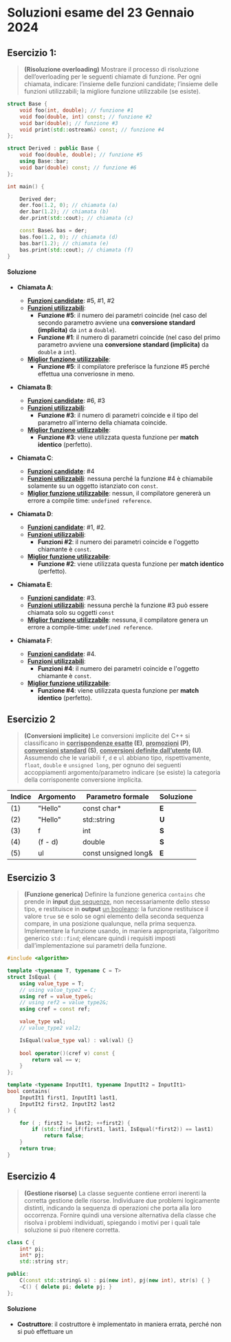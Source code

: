 # Soluzioni esame del 23 Gennaio 2024

## Esercizio 1:

> **(Risoluzione overloading)** Mostrare il processo di risoluzione dell’overloading per le seguenti chiamate di funzione. Per ogni chiamata, indicare: l’insieme delle funzioni candidate; l’insieme delle funzioni utilizzabili; la migliore funzione utilizzabile (se esiste).

```c++
struct Base {
    void foo(int, double); // funzione #1
    void foo(double, int) const; // funzione #2
    void bar(double); // funzione #3
    void print(std::ostream&) const; // funzione #4
};

struct Derived : public Base {
    void foo(double, double); // funzione #5
    using Base::bar;
    void bar(double) const; // funzione #6
};

int main() {

    Derived der;
    der.foo(1.2, 0); // chiamata (a)
    der.bar(1.2); // chiamata (b)
    der.print(std::cout); // chiamata (c)

    const Base& bas = der;
    bas.foo(1.2, 0); // chiamata (d)
    bas.bar(1.2); // chiamata (e)
    bas.print(std::cout); // chiamata (f)
}
```

#### Soluzione

- **Chiamata A**:
    - <u>**Funzioni candidate**</u>: #5, #1, #2
    - <u>**Funzioni utilizzabili**</u>:
        - **Funzione #5**: il numero dei parametri coincide (nel caso del secondo parametro avviene una **conversione standard (implicita)** da `int` a `double`).
        - **Funzione #1**: il numero di parametri coincide (nel caso del primo parametro avviene una **conversione standard (implicita)**  da `double` a `int`).
    - <u>**Miglior funzione utilizzabile**</u>:
        - **Funzione #5**: il compilatore preferisce la funzione #5 perché effettua una converiosne in meno.

- **Chiamata B**:
    - <u>**Funzioni candidate**</u>: #6, #3
    - <u>**Funzioni utilizzabili**</u>:
        - **Funzione #3**: il numero di parametri coincide e il tipo del parametro all'interno della chiamata coincide.
    - <u>**Miglior funzione utilizzabile**</u>:
        - **Funzione #3**: viene utilizzata questa funzione per **match identico** (perfetto).

- **Chiamata C**:
    - <u>**Funzioni candidate**</u>: #4
    - <u>**Funzioni utilizzabili**</u>: nessuna perché la funzione #4 è chiamabile solamente su un oggetto istanziato con `const`.
    - <u>**Miglior funzione utilizzabile**</u>: nessun, il compilatore genererà un errore a compile time: `undefined reference`.

- **Chiamata D**:
    - <u>**Funzioni candidate**</u>: #1, #2.
    - <u>**Funzioni utilizzabili**</u>:
        - **Funzioni #2**: il numero dei parametri coincide e l'oggetto chiamante è `const`.
    - <u>**Miglior funzione utilizzabile**</u>:
        - **Funzione #2**: viene utilizzata questa funzione per **match identico** (perfetto).

- **Chiamata E**:
    - <u>**Funzioni candidate**</u>: #3.
    - <u>**Funzioni utilizzabili**</u>: nessuna perchè la funzione #3 può essere chiamata solo su oggetti `const`
    - <u>**Miglior funzione utilizzabile**</u>: nessuna, il compilatore genera un errore a compile-time: `undefined reference`.

- **Chiamata F**:
    - <u>**Funzioni candidate**</u>: #4.
    - <u>**Funzioni utilizzabili**</u>:
        - **Funzioni #4**: il numero dei parametri coincide e l'oggetto chiamante è `const`.
    - <u>**Miglior funzione utilizzabile**</u>:
        - **Funzione #4**: viene utilizzata questa funzione per **match identico** (perfetto).

## Esercizio 2

> **(Conversioni implicite)** Le conversioni implicite del C++ si classificano in **<u>corrispondenze esatte</u> (E)**, **<u>promozioni</u> (P)**, **<u>conversioni standard</u> (S)**, **<u>conversioni definite dall’utente</u> (U)**. Assumendo che le variabili `f`, `d` e `ul` abbiano tipo, rispettivamente, `float`, `double` e `unsigned long`, per ognuno dei seguenti accoppiamenti argomento/parametro indicare (se esiste) la categoria della corrisponente conversione implicita.

| Indice | Argomento | Parametro formale    | Soluzione |
|--------|-----------|----------------------|-----------|
| (1)    | "Hello"   | const char*          | **E**     |
| (2)    | "Hello"   | std::string          | **U**     |
| (3)    | f         | int                  | **S**     |
| (4)    | (f - d)   | double               | **S**     |
| (5)    | ul        | const unsigned long& | **E**     |

## Esercizio 3

> **(Funzione generica)** Definire la funzione generica `contains` che prende in **input** <u>due sequenze</u>, non necessariamente dello stesso tipo, e restituisce in **output** <u>un booleano</u>: la funzione restituisce il valore `true` se e solo se ogni elemento della seconda sequenza compare, in una posizione qualunque, nella prima sequenza. Implementare la funzione usando, in maniera appropriata, l’algoritmo generico `std::find`; elencare quindi i requisiti imposti dall’implementazione sui parametri della funzione.

```c++
#include <algorithm>

template <typename T, typename C = T>
struct IsEqual {
    using value_type = T;
    // using value_type2 = C;
    using ref = value_type&;
    // using ref2 = value_type2&;
    using cref = const ref;

    value_type val;
    // value_type2 val2;

    IsEqual(value_type val) : val(val) {}
    
    bool operator()(cref v) const {
        return val == v;
    }
};

template <typename InputIt1, typename InputIt2 = InputIt1>
bool contains(
    InputIt1 first1, InputIt1 last1,
    InputIt2 first2, InputIt2 last2
) {

    for ( ; first2 != last2; ++first2) {    
        if (std::find_if(first1, last1, IsEqual(*first2)) == last1)
	        return false;
    }
    return true;
}
```

## Esercizio 4

> **(Gestione risorse)** La classe seguente contiene errori inerenti la corretta gestione delle risorse. Individuare due problemi logicamente distinti, indicando la sequenza di operazioni che porta alla loro occorrenza. Fornire quindi una versione alternativa della classe che risolva i problemi individuati, spiegando i motivi per i quali tale soluzione si può ritenere corretta.

```c++
class C {
    int* pi; 
    int* pj; 
    std::string str;

public:
    C(const std::string& s) : pi(new int), pj(new int), str(s) { }
    ~C() { delete pi; delete pj; }
};
```

#### Soluzione

- **Costruttore**: il costruttore è implementato in maniera errata, perché non si può effettuare un